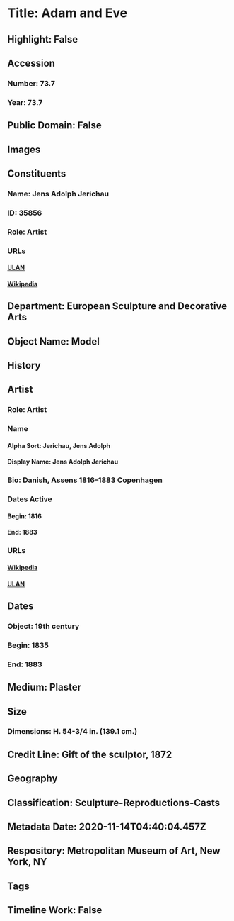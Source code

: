 # Title: Adam and Eve
## Highlight: False
## Accession
### Number: 73.7
### Year: 73.7
## Public Domain: False
## Images
## Constituents
### Name: Jens Adolph Jerichau
### ID: 35856
### Role: Artist
### URLs
#### [ULAN](http://vocab.getty.edu/page/ulan/500023885)
#### [Wikipedia](https://www.wikidata.org/wiki/Q288087)
## Department: European Sculpture and Decorative Arts
## Object Name: Model
## History
## Artist
### Role: Artist
### Name
#### Alpha Sort: Jerichau, Jens Adolph
#### Display Name: Jens Adolph Jerichau
### Bio: Danish, Assens 1816–1883 Copenhagen
### Dates Active
#### Begin: 1816
#### End: 1883
### URLs
#### [Wikipedia](https://www.wikidata.org/wiki/Q288087)
#### [ULAN](http://vocab.getty.edu/page/ulan/500023885)
## Dates
### Object: 19th century
### Begin: 1835
### End: 1883
## Medium: Plaster
## Size
### Dimensions: H. 54-3/4 in. (139.1 cm.)
## Credit Line: Gift of the sculptor, 1872
## Geography
## Classification: Sculpture-Reproductions-Casts
## Metadata Date: 2020-11-14T04:40:04.457Z
## Respository: Metropolitan Museum of Art, New York, NY
## Tags
## Timeline Work: False
